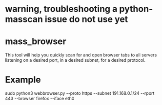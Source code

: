 # warning, troubleshooting a python-masscan issue do not use yet

# mass_browser
This tool will help you quickly scan for and open browser tabs to all servers listening on a desired port, in a desired subnet, for a desired protocol.

# Example
sudo python3 webbrowser.py  --proto https --subnet 191.168.0.1/24 --rport 443 --browser firefox --iface eth0
